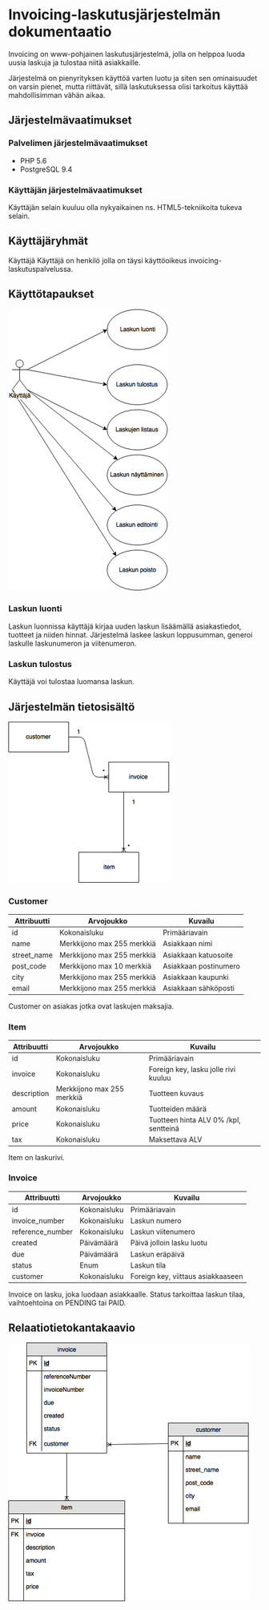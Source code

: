 # Invoicing-laskutusjärjestelmän dokumentaatio

Invoicing on www-pohjainen laskutusjärjestelmä, jolla on helppoa luoda uusia laskuja ja tulostaa niitä asiakkaille.

Järjestelmä on pienyrityksen käyttöä varten luotu ja siten sen ominaisuudet on varsin pienet, mutta riittävät, sillä laskutuksessa olisi tarkoitus käyttää mahdollisimman vähän aikaa.

## Järjestelmävaatimukset

### Palvelimen järjestelmävaatimukset

- PHP 5.6
- PostgreSQL 9.4

### Käyttäjän järjestelmävaatimukset

Käyttäjän selain kuuluu olla nykyaikainen ns. HTML5-tekniikoita tukeva selain.

## Käyttäjäryhmät

Käyttäjä
    Käyttäjä on henkilö jolla on täysi käyttöoikeus invoicing-laskutuspalvelussa.

## Käyttötapaukset

![Käyttötapaukaavio](kayttotapauskaavio.png)

### Laskun luonti

Laskun luonnissa käyttäjä kirjaa uuden laskun lisäämällä asiakastiedot, tuotteet ja niiden hinnat. Järjestelmä laskee laskun loppusumman, generoi laskulle laskunumeron ja viitenumeron.

### Laskun tulostus

Käyttäjä voi tulostaa luomansa laskun.

## Järjestelmän tietosisältö

![kasitekaavio](kasitekaavio.png)

### Customer

| Attribuutti | Arvojoukko                 | Kuvailu               |
|-------------|----------------------------|-----------------------|
| id          | Kokonaisluku               | Primääriavain         |
| name        | Merkkijono max 255 merkkiä | Asiakkaan nimi        |
| street_name | Merkkijono max 255 merkkiä | Asiakkaan katuosoite  |
| post_code   | Merkkijono max 10 merkkiä  | Asiakkaan postinumero |
| city        | Merkkijono max 255 merkkiä | Asiakkaan kaupunki    |
| email       | Merkkijono max 255 merkkiä | Asiakkaan sähköposti  |

Customer on asiakas jotka ovat laskujen maksajia.

### Item

| Attribuutti | Arvojoukko                 | Kuvailu                               |
|-------------|----------------------------|---------------------------------------|
| id          | Kokonaisluku               | Primääriavain                         |
| invoice     | Kokonaisluku               | Foreign key, lasku jolle rivi kuuluu  |
| description | Merkkijono max 255 merkkiä | Tuotteen kuvaus                       |
| amount      | Kokonaisluku               | Tuotteiden määrä                      |
| price       | Kokonaisluku               | Tuotteen hinta ALV 0% /kpl, sentteinä |
| tax         | Kokonaisluku               | Maksettava ALV                        |

Item on laskurivi.


### Invoice

| Attribuutti      | Arvojoukko   | Kuvailu                            |
|------------------|--------------|------------------------------------|
| id               | Kokonaisluku | Primääriavain                      |
| invoice_number   | Kokonaisluku | Laskun numero                      |
| reference_number | Kokonaisluku | Laskun viitenumero                 |
| created          | Päivämäärä   | Päivä jolloin lasku luotu          |
| due              | Päivämäärä   | Laskun eräpäivä                    |
| status           | Enum         | Laskun tila                        |
| customer         | Kokonaisluku | Foreign key, viittaus asiakkaaseen |

Invoice on lasku, joka luodaan asiakkaalle. Status tarkoittaa laskun tilaa,
vaihtoehtoina on PENDING tai PAID.


## Relaatiotietokantakaavio

![Relaatiotietokantakaavio](relaatiotietokantakaavio.png)
